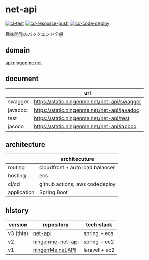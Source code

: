 # net-api
[![ci-test](https://github.com/ningenMe/net-api/actions/workflows/ci-test.yml/badge.svg)](https://github.com/ningenMe/net-api/actions/workflows/ci-test.yml)
[![cd-resource-push](https://github.com/ningenMe/net-api/actions/workflows/cd-resource-push.yml/badge.svg)](https://github.com/ningenMe/net-api/actions/workflows/cd-resource-push.yml)
[![cd-code-deploy](https://github.com/ningenMe/net-api/actions/workflows/cd-code-deploy.yml/badge.svg)](https://github.com/ningenMe/net-api/actions/workflows/cd-code-deploy.yml)

趣味開発のバックエンド全般  

## domain
[api.ningenme.net](https://api.ningenme.net)

## document
|            |url                             |  
|----------- |------------------------------- |  
|swagger     |https://static.ningenme.net/net-api/swagger |
|javadoc     |https://static.ningenme.net/net-api/javadoc |  
|test        |https://static.ningenme.net/net-api/test |  
|jacoco      |https://static.ningenme.net/net-api/jacoco |  

## architecture
|            |      architecuture             |  
|----------- |------------------------------- |  
|routing     |cloudfront + auto load balancer |
|hosting     | ecs                            |  
|ci/cd       | github actions, aws codedeploy |  
|application | Spring Boot                    |  

## history

|version  |repository                                                       |tech stack|  
|------   |---------                                                        |----------- |  
|v3 (this)|[net-api](https://github.com/ningenMe/net-api)                   |spring + ecs|  
|v2       |[ningenme-net-api](https://github.com/ningenMe/ningenme-net-api) |spring + ec2|  
|v1       |[ningenMe.net.API](https://github.com/ningenMe/ningenMe.net.API) |laravel + ec2|  